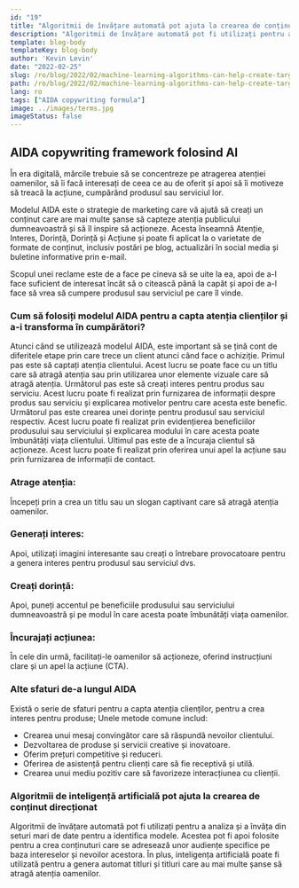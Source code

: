 ```yaml
---
id: "19"
title: "Algoritmii de învățare automată pot ajuta la crearea de conținut direcționat"
description: "Algoritmii de învățare automată pot fi utilizați pentru a analiza și a învăța din seturi mari de date pentru a identifica modele. Acestea pot fi apoi folosite pentru a crea conținuturi care se adresează unor audiențe specifice pe baza intereselor acestora. Prin utilizarea învățării automate, întreprinderile pot crea conținut mai relevant pentru clienții lor și care va contribui la creșterea vânzărilor."
template: blog-body
templateKey: blog-body
author: 'Kevin Levin'
date: "2022-02-25"
slug: /ro/blog/2022/02/machine-learning-algorithms-can-help-create-targeted-content
path: /ro/blog/2022/02/machine-learning-algorithms-can-help-create-targeted-content
lang: ro
tags: ["AIDA copywriting formula"]
image: ../images/terms.jpg
imageStatus: false
---
```

## AIDA copywriting framework folosind AI

În era digitală, mărcile trebuie să se concentreze pe atragerea atenției oamenilor, să îi facă interesați de ceea ce au de oferit și apoi să îi motiveze să treacă la acțiune, cumpărând produsul sau serviciul lor.

Modelul AIDA este o strategie de marketing care vă ajută să creați un conținut care are mai multe șanse să capteze atenția publicului dumneavoastră și să îl inspire să acționeze. Acesta înseamnă Atenție, Interes, Dorință, Dorință și Acțiune și poate fi aplicat la o varietate de formate de conținut, inclusiv postări pe blog, actualizări în social media și buletine informative prin e-mail.

Scopul unei reclame este de a face pe cineva să se uite la ea, apoi de a-l face suficient de interesat încât să o citească până la capăt și apoi de a-l face să vrea să cumpere produsul sau serviciul pe care îl vinde.



### Cum să folosiți modelul AIDA pentru a capta atenția clienților și a-i transforma în cumpărători?

Atunci când se utilizează modelul AIDA, este important să se țină cont de diferitele etape prin care trece un client atunci când face o achiziție. Primul pas este să captați atenția clientului. Acest lucru se poate face cu un titlu care să atragă atenția sau prin utilizarea unor elemente vizuale care să atragă atenția. Următorul pas este să creați interes pentru produs sau serviciu. Acest lucru poate fi realizat prin furnizarea de informații despre produs sau serviciu și explicarea motivelor pentru care acesta este benefic. Următorul pas este crearea unei dorințe pentru produsul sau serviciul respectiv. Acest lucru poate fi realizat prin evidențierea beneficiilor produsului sau serviciului și explicarea modului în care acesta poate îmbunătăți viața clientului. Ultimul pas este de a încuraja clientul să acționeze. Acest lucru poate fi realizat prin oferirea unui apel la acțiune sau prin furnizarea de informații de contact.




### Atrage atenția:

Începeți prin a crea un titlu sau un slogan captivant care să atragă atenția oamenilor.


### Generați interes:

Apoi, utilizați imagini interesante sau creați o întrebare provocatoare pentru a genera interes pentru produsul sau serviciul dvs.


### Creați dorință:

Apoi, puneți accentul pe beneficiile produsului sau serviciului dumneavoastră și pe modul în care acesta poate îmbunătăți viața oamenilor.

### Încurajați acțiunea:


În cele din urmă, facilitați-le oamenilor să acționeze, oferind instrucțiuni clare și un apel la acțiune (CTA).



### Alte sfaturi de-a lungul AIDA

Există o serie de sfaturi pentru a capta atenția clienților, pentru a crea interes pentru produse; Unele metode comune includ:

- Crearea unui mesaj convingător care să răspundă nevoilor clientului.
- Dezvoltarea de produse și servicii creative și inovatoare.
- Oferim prețuri competitive și reduceri.
- Oferirea de asistență pentru clienți care să fie receptivă și utilă.
- Crearea unui mediu pozitiv care să favorizeze interacțiunea cu clienții.



### Algoritmii de inteligență artificială pot ajuta la crearea de conținut direcționat
Algoritmii de învățare automată pot fi utilizați pentru a analiza și a învăța din seturi mari de date pentru a identifica modele. Acestea pot fi apoi folosite pentru a crea conținuturi care se adresează unor audiențe specifice pe baza intereselor și nevoilor acestora. În plus, inteligența artificială poate fi utilizată pentru a genera automat titluri și titluri care au mai multe șanse să atragă atenția oamenilor.
